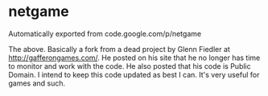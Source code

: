 # netgame
Automatically exported from code.google.com/p/netgame

The above. Basically a fork from a dead project by Glenn Fiedler at http://gafferongames.com/. 
He posted on his site that he no longer has time to monitor and work with the code. He also posted that 
his code is Public Domain. I intend to keep this code updated as best I can. It's very useful for games and such.
